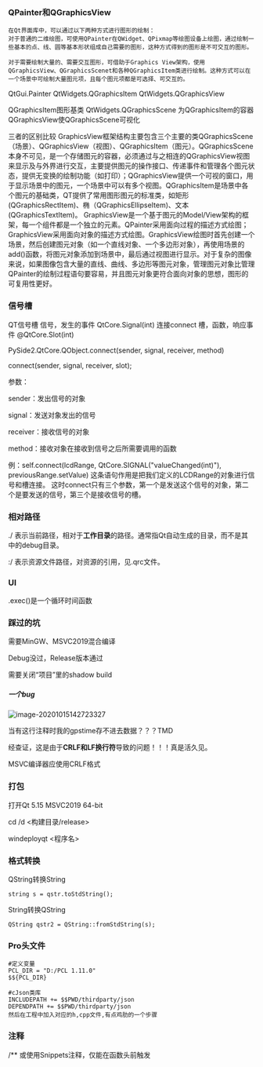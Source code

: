 ### QPainter和QGraphicsView

``` 
在Qt界面库中，可以通过以下两种方式进行图形的绘制：
对于普通的二维绘图，可使用QPainter在QWidget、QPixmap等绘图设备上绘图，通过绘制一些基本的点、线、圆等基本形状组成自己需要的图形，这种方式得到的图形是不可交互的图形。

对于需要绘制大量的、需要交互图形，可借助于Graphics View架构，使用QGraphicsView、QGraphicsScenet和各种QGraphicsItem类进行绘制。这种方式可以在一个场景中可绘制大量图元项，且每个图元项都是可选择、可交互的。
```



QtGui.Painter
QtWidgets.QGraphicsItem
QtWidgets.QGraphicsView

QGraphicsItem图形基类
QtWidgets.QGraphicsScene 为QGraphicsItem的容器
QGraphicsView使QGraphicsScene可视化

三者的区别比较
GraphicsView框架结构主要包含三个主要的类QGraphicsScene（场景）、QGraphicsView（视图）、QGraphicsItem（图元）。QGraphicsScene本身不可见，是一个存储图元的容器，必须通过与之相连的QGraphicsView视图来显示及与外界进行交互，主要提供图元的操作接口、传递事件和管理各个图元状态，提供无变换的绘制功能（如打印）；QGraphicsView提供一个可视的窗口，用于显示场景中的图元，一个场景中可以有多个视图。QGraphicsItem是场景中各个图元的基础类，QT提供了常用图形图元的标准类，如矩形(QGraphicsRectItem)、椭（QGraphicsEllipseItem)、文本(QGraphicsTextItem)。
GraphicsView是一个基于图元的Model/View架构的框架，每一个组件都是一个独立的元素。QPainter采用面向过程的描述方式绘图；GraphicsView采用面向对象的描述方式绘图。GraphicsView绘图时首先创建一个场景，然后创建图元对象（如一个直线对象、一个多边形对象），再使用场景的add()函数，将图元对象添加到场景中，最后通过视图进行显示。对于复杂的图像来说，如果图像包含大量的直线、曲线、多边形等图元对象，管理图元对象比管理QPainter的绘制过程语句要容易，并且图元对象更符合面向对象的思想，图形的可复用性更好。



### 信号槽

QT信号槽
信号，发生的事件	QtCore.Signal(int)
连接connect
槽，函数，响应事件	@QtCore.Slot(int)

PySide2.QtCore.QObject.connect(sender, signal, receiver, method)

connect(sender, signal, receiver, slot);

参数：

 sender：发出信号的对象

 signal：发送对象发出的信号

 receiver：接收信号的对象

 method：接收对象在接收到信号之后所需要调用的函数

例：self.connect(lcdRange, QtCore.SIGNAL("valueChanged(int)"), previousRange.setValue)
这条语句作用是把我们定义的LCDRange的对象进行信号和槽连接。
这时connect只有三个参数，第一个是发送这个信号的对象，第二个是要发送的信号，第三个是接收信号的槽。



### 相对路径

./  表示当前路径，相对于**工作目录**的路径。通常指Qt自动生成的目录，而不是其中的debug目录。

:/  表示资源文件路径，对资源的引用，见.qrc文件。



### UI

.exec()是一个循环时间函数



### **踩过的坑**

需要MinGW、MSVC2019混合编译

Debug没过，Release版本通过

需要关闭“项目”里的shadow build

##### 一个bug

![image-20201015142723327](C:\Users\jiaqy11\AppData\Roaming\Typora\typora-user-images\image-20201015142723327.png)

当有这行注释时我的gpstime存不进去数据？？？TMD

经查证，这是由于**CRLF和LF换行符**导致的问题！！！真是活久见。

MSVC编译器应使用CRLF格式

### 打包

打开Qt 5.15 MSVC2019 64-bit

cd  /d  <构建目录/release>

windeployqt  <程序名>



### 格式转换

QString转换String

```
string s = qstr.toStdString();
```

String转换QString

```
QString qstr2 = QString::fromStdString(s);
```



### Pro头文件

```
#定义变量
PCL_DIR = "D:/PCL 1.11.0"
$${PCL_DIR}

#cJson类库
INCLUDEPATH += $$PWD/thirdparty/json
DEPENDPATH += $$PWD/thirdparty/json
然后在工程中加入对应的h,cpp文件,有点鸡肋的一个步骤
```



### 注释

/** 或使用Snippets注释，仅能在函数头前触发